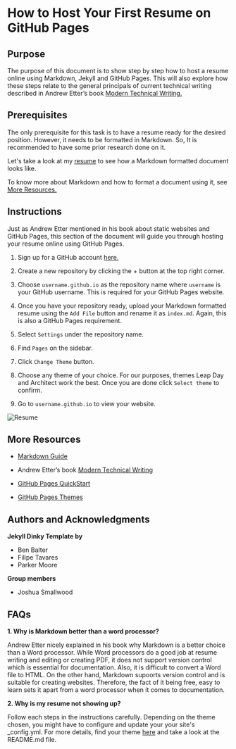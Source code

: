 
# How to Host Your First Resume on GitHub Pages

## Purpose

The purpose of this document is to show step by step how to host a resume online using Markdown, Jekyll and GitHub Pages. This will also explore how these steps relate to the general principals of current technical writing described in Andrew Etter’s book [Modern Technical Writing.](https://www.amazon.com/Modern-Technical-Writing-Introduction-Documentation-ebook/dp/B01A2QL9SS)

## Prerequisites

The only prerequisite for this task is to have a resume ready for the desired position. However, it needs to be formatted in Markdown. So, It is recommended to have some prior research done on it.

Let's take a look at my [resume](https://github.com/deepta03/deepta03.github.io/blob/main/index.md) to see how a Markdown formatted document looks like.

To know more about Markdown and how to format a document using it, see [More Resources.](#more-resources)

## Instructions

Just as Andrew Etter mentioned in his book about static websites and GitHub Pages, this section of the document will guide you through hosting your resume online using GitHub Pages.

1. Sign up for a GitHub account [here.](https://github.com/signup)

2. Create a new repository by clicking the + button at the top right corner.

3. Choose `username.github.io` as the repository name where `username` is your GitHub username. This is required for your GitHub Pages website.

4. Once you have your repository ready, upload your Markdown formatted resume using the `Add File` button and rename it as `index.md`. Again, this is also a GitHub Pages requirement.

5. Select `Settings` under the repository name.

6. Find `Pages` on the sidebar.

7. Click `Change Theme` button.

8. Choose any theme of your choice. For our purposes, themes Leap Day and Architect work the best. Once you are done click `Select theme` to confirm.

9. Go to `username.github.io` to view your website.

![Resume](https://user-images.githubusercontent.com/102154139/159556666-3b9e06d4-aa77-4fef-8f53-569a18e532f4.gif)

## More Resources

* [Markdown Guide](https://www.markdownguide.org)

* Andrew Etter’s book [Modern Technical Writing](https://www.amazon.com/Modern-Technical-Writing-Introduction-Documentation-ebook/dp/B01A2QL9SS)

* [GitHub Pages QuickStart](https://docs.github.com/en/pages/quickstart)

* [GitHub Pages Themes](https://github.com/pages-themes)

## Authors and Acknowledgments

**Jekyll Dinky Template by**

* Ben Balter
* Filipe Tavares
* Parker Moore

**Group members**

* Joshua Smallwood

## FAQs

**1. Why is Markdown better than a word processor?**

Andrew Etter nicely explained in his book why Markdown is a better choice than a Word processor. While Word processors do a good job at resume writing and editing or creating PDF, it does not support version control which is essential for documentation. Also, it is difficult to convert a Word file to HTML. On the other hand, Markdown supoorts version control and is suitable for creating websites. Therefore, the fact of it being free, easy to learn sets it apart from a word processor when it comes to documentation.

**2. Why is my resume not showing up?**

Follow each steps in the instructions carefully. Depending on the theme chosen, you might have to configure and update your your site's _config.yml. For more details, find your theme [here](https://github.com/pages-themes) and take a look at the README.md file.

